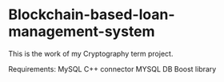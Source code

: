 # Blockchain-based-loan-management-system
This is the work of my Cryptography term project.

Requirements:
MySQL C++ connector
MYSQL DB
Boost library

